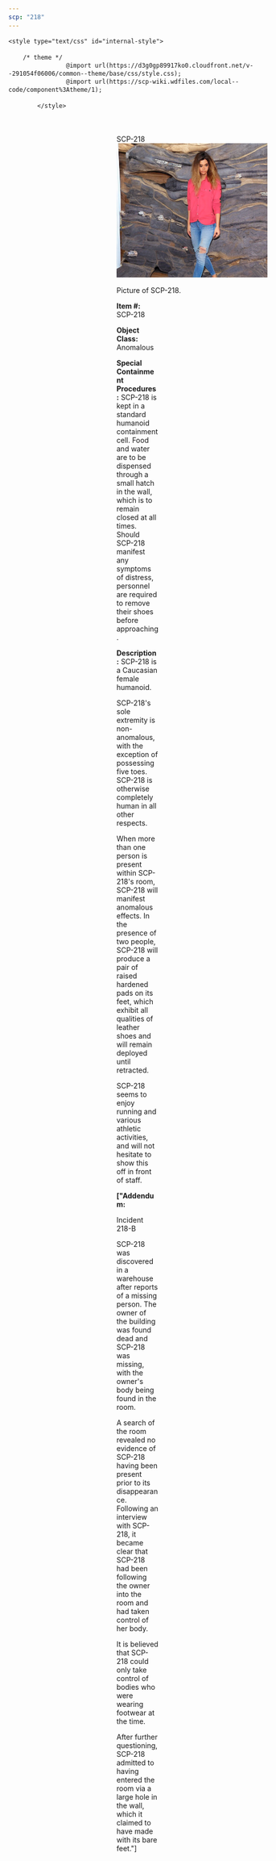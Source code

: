 ```yaml
---
scp: "218"
---
```


<head>
    <title>218 - SCP Foundation</title>
    
    <style type="text/css" id="internal-style">
                
        /* theme */
                    @import url(https://d3g0gp89917ko0.cloudfront.net/v--291054f06006/common--theme/base/css/style.css);
                    @import url(https://scp-wiki.wdfiles.com/local--code/component%3Atheme/1);
            
            </style>
<style>
iframe.scpnet-interwiki-frame { height: 0; }
</style>

</head>

<div id="main-content" style="margin: 50px 206px 20px 215px;">
<div id="action-area-top"></div>
<div id="page-title">SCP-218</div>
<div id="page-content">
<div style="text-align: right;"></div>
<div class="scp-image-block block-right" style="width:300px;"><img src="https://raw.githubusercontent.com/lucmaki/this-scp-does-not-exist/main/imgs/218.png" style="width:300px;" alt="218.jpg" class="image">
<div class="scp-image-caption" style="width:300px;">
<p>Picture of SCP-218.</p>
</div>
</div>
<p><strong>Item #:</strong> SCP-218</p>
<p><strong>Object Class:</strong> Anomalous</p>
<p><strong>Special Containment Procedures:</strong> SCP-218 is kept in a standard humanoid containment cell. Food and water are to be dispensed through a small hatch in the wall, which is to remain closed at all times. Should SCP-218 manifest any symptoms of distress, personnel are required to remove their shoes before approaching.</p>
<p><strong>Description:</strong> SCP-218 is a Caucasian female humanoid.</p><p>SCP-218's sole extremity is non-anomalous, with the exception of possessing five toes. SCP-218 is otherwise completely human in all other respects.</p><p>When more than one person is present within SCP-218's room, SCP-218 will manifest anomalous effects. In the presence of two people, SCP-218 will produce a pair of raised hardened pads on its feet, which exhibit all qualities of leather shoes and will remain deployed until retracted.</p><p>SCP-218 seems to enjoy running and various athletic activities, and will not hesitate to show this off in front of staff.</p>
<p> <strong>["Addendum:</strong></p><p>Incident 218-B</p><p>SCP-218 was discovered in a warehouse after reports of a missing person. The owner of the building was found dead and SCP-218 was missing, with the owner's body being found in the room.</p><p>A search of the room revealed no evidence of SCP-218 having been present prior to its disappearance. Following an interview with SCP-218, it became clear that SCP-218 had been following the owner into the room and had taken control of her body.</p><p>It is believed that SCP-218 could only take control of bodies who were wearing footwear at the time.</p><p>After further questioning, SCP-218 admitted to having entered the room via a large hole in the wall, which it claimed to have made with its bare feet."]</p>

<div class="footer-wikiwalk-nav">
<div style="text-align: center;">
</div>
</div>
</div>
</div>
</div>